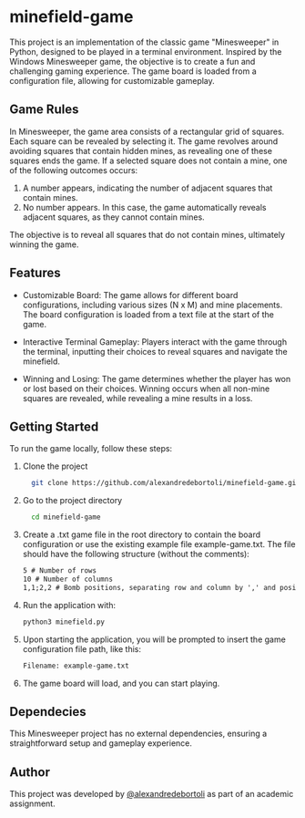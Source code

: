 # minefield-game

This project is an implementation of the classic game "Minesweeper" in Python, designed to be played in a terminal environment. Inspired by the Windows Minesweeper game, the objective is to create a fun and challenging gaming experience. The game board is loaded from a configuration file, allowing for customizable gameplay.

## Game Rules

In Minesweeper, the game area consists of a rectangular grid of squares. Each square can be revealed by selecting it. The game revolves around avoiding squares that contain hidden mines, as revealing one of these squares ends the game. If a selected square does not contain a mine, one of the following outcomes occurs:

1. A number appears, indicating the number of adjacent squares that contain mines.
1. No number appears. In this case, the game automatically reveals adjacent squares, as they cannot contain mines.

The objective is to reveal all squares that do not contain mines, ultimately winning the game.

## Features

- Customizable Board: The game allows for different board configurations, including various sizes (N x M) and mine placements. The board configuration is loaded from a text file at the start of the game.

- Interactive Terminal Gameplay: Players interact with the game through the terminal, inputting their choices to reveal squares and navigate the minefield.

- Winning and Losing: The game determines whether the player has won or lost based on their choices. Winning occurs when all non-mine squares are revealed, while revealing a mine results in a loss.

## Getting Started

To run the game locally, follow these steps:

1. Clone the project

    ```bash
      git clone https://github.com/alexandredebortoli/minefield-game.git
    ```

1. Go to the project directory

    ```bash
      cd minefield-game
    ```
    
1. Create a .txt game file in the root directory to contain the board configuration or use the existing example file example-game.txt. The file should have the following structure (without the comments):
   
    ``` txt
    5 # Number of rows
    10 # Number of columns
    1,1;2,2 # Bomb positions, separating row and column by ',' and positions by ';'
    ```
    
1. Run the application with:

    ``` bash
    python3 minefield.py
    ```
    
1. Upon starting the application, you will be prompted to insert the game configuration file path, like this:
   
    ``` bash
    Filename: example-game.txt
    ```
    
1. The game board will load, and you can start playing.

## Dependecies

This Minesweeper project has no external dependencies, ensuring a straightforward setup and gameplay experience.

## Author

This project was developed by [@alexandredebortoli](https://github.com/alexandredebortoli) as part of an academic assignment.
